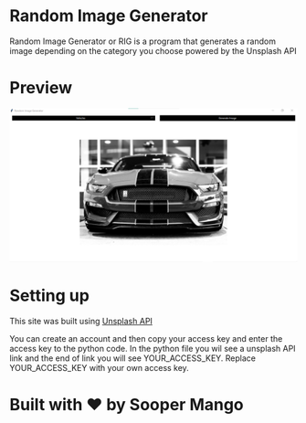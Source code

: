 # Random Image Generator
Random Image Generator or RIG is a program that generates a random image depending on the category you choose powered by the Unsplash API

# Preview
![Preview of Appliction](https://github.com/SooperMango/Random-Image-Generator/blob/7c115b8c0c22a54b388d23d5bef28036a236977b/Preview.png?raw=true)

# Setting up
This site was built using [Unsplash API](https://unsplash.com/developers)

You can create an account and then copy your access key and enter the access key to the python code. In the python file you wil see a unsplash API link and the end of link you will see YOUR_ACCESS_KEY. Replace YOUR_ACCESS_KEY with your own access key.

# Built with ❤️ by Sooper Mango 


